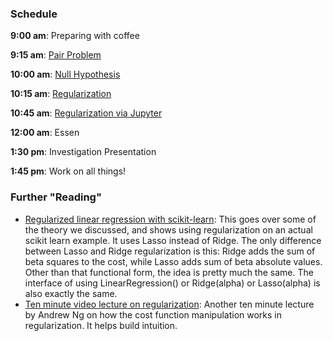 ### Schedule

**9:00 am**: Preparing with coffee

**9:15 am**: [Pair Problem](pair.md)

**10:00 am**: [Null Hypothesis](null_hypothesis_testing.md)

**10:15 am**: [Regularization](regularization.pdf)

**10:45 am**: [Regularization via Jupyter](Regularization.ipynb)

**12:00 am**: Essen

**1:30 pm**: Investigation Presentation

**1:45 pm**: Work on all things!


### Further "Reading"

 * [Regularized linear regression with scikit-learn](http://www.datarobot.com/blog/regularized-linear-regression-with-scikit-learn/): This goes over some of the theory we discussed, and shows using regularization on an actual scikit learn example. It uses Lasso instead of Ridge. The only difference between Lasso and Ridge regularization is this: Ridge adds the sum of beta squares to the cost, while Lasso adds sum of beta absolute values. Other than that functional form, the idea is pretty much the same. The interface of using LinearRegression() or Ridge(alpha) or Lasso(alpha) is also exactly the same.
 * [Ten minute video lecture on regularization](https://www.youtube.com/watch?v=fx-TqOzjDbM): Another ten minute lecture by Andrew Ng on how the cost function manipulation works in regularization. It helps build intuition.
 
